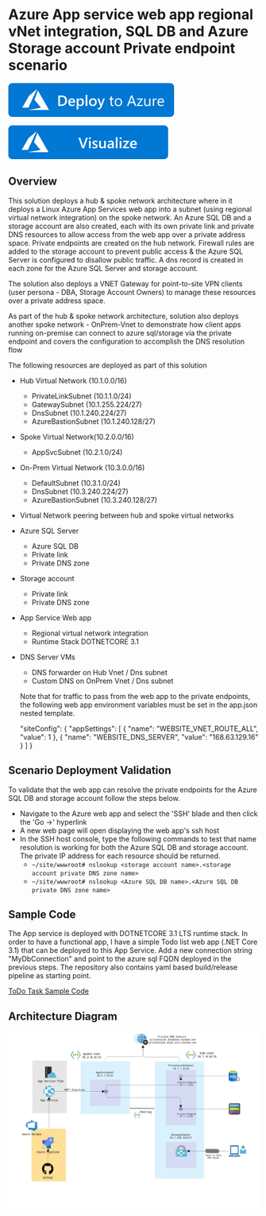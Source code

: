# Azure App service web app regional vNet integration, SQL DB and Azure Storage account Private endpoint scenario

[![Deploy To Azure](https://raw.githubusercontent.com/Azure/azure-quickstart-templates/master/1-CONTRIBUTION-GUIDE/images/deploytoazure.svg?sanitize=true)](https://portal.azure.com/#create/Microsoft.Template/uri/https%3A%2F%2Fraw.githubusercontent.com%2Fsaikovvuri%2Fazure-privatelink%2Fmaster%2Fazuredeploy.json)

[![Visualize](https://raw.githubusercontent.com/Azure/azure-quickstart-templates/master/1-CONTRIBUTION-GUIDE/images/visualizebutton.svg?sanitize=true)](http://armviz.io/#/?load=https%3A%2F%2Fraw.githubusercontent.com%2Fsaikovvuri%2Fazure-privatelink%2Fmaster%2Fazuredeploy.json)

## Overview

This solution deploys a hub & spoke network architecture where in it deploys a Linux Azure App Services web app into a subnet (using regional virtual network integration) on the spoke network. An Azure SQL DB and a storage account are also created, each with its own private link and private DNS resources to allow access from the web app over a private address space. Private endpoints are created on the hub network. Firewall rules are added to the storage account to prevent public access & the Azure SQL Server is configured to disallow public traffic. A dns record is created in each zone for the Azure SQL Server and storage account.

The solution also deploys a VNET Gateway for point-to-site VPN clients (user persona - DBA, Storage Account Owners) to manage these resources over a private address space.

As part of the hub & spoke network architecture, solution also deploys another spoke network - OnPrem-Vnet to demonstrate how client apps running on-premise can connect to azure sql/storage via the private endpoint and covers the configuration to accomplish the DNS resolution flow

The following resources are deployed as part of this solution

- Hub Virtual Network (10.1.0.0/16)
  - PrivateLinkSubnet (10.1.1.0/24)
  - GatewaySubnet (10.1.255.224/27)
  - DnsSubnet (10.1.240.224/27)
  - AzureBastionSubnet (10.1.240.128/27)
- Spoke Virtual Network(10.2.0.0/16)
  - AppSvcSubnet (10.2.1.0/24)
- On-Prem Virtual Network (10.3.0.0/16)
  - DefaultSubnet (10.3.1.0/24)
  - DnsSubnet (10.3.240.224/27)
  - AzureBastionSubnet (10.3.240.128/27)
- Virtual Network peering between hub and spoke virtual networks
- Azure SQL Server
  - Azure SQL DB
  - Private link
  - Private DNS zone
- Storage account
  - Private link
  - Private DNS zone
- App Service Web app
  - Regional virtual network integration
  - Runtime Stack DOTNETCORE 3.1
- DNS Server VMs
  - DNS forwarder on Hub Vnet / Dns subnet
  - Custom DNS on OnPrem Vnet / Dns subnet

  Note that for traffic to pass from the web app to the private endpoints, the following web app environment variables must be set in the app.json nested template.

  "siteConfig": {
                    "appSettings": [
                        {
                            "name": "WEBSITE_VNET_ROUTE_ALL",
                            "value": 1
                        },
                        {
                            "name": "WEBSITE_DNS_SERVER",
                            "value": "168.63.129.16"
                        }
                    ]
                }

## Scenario Deployment Validation

To validate that the web app can resolve the private endpoints for the Azure SQL DB and storage account follow the steps below.

- Navigate to the Azure web app and select the 'SSH' blade and then click the 'Go ->' hyperlink
- A new web page will open displaying the web app's ssh host
- In the SSH host console, type the following commands to test that name resolution is working for both the Azure SQL DB and storage account. The private IP address for each resource should be returned.
  - `~/site/wwwroot# nslookup <storage account name>.<storage account private DNS zone name>`
  - `~/site/wwwroot# nslookup <Azure SQL DB name>.<Azure SQL DB private DNS zone name>`

## Sample Code

The App service is deployed with DOTNETCORE 3.1 LTS runtime stack.  In order to have a functional app, I have a simple Todo list web app (.NET Core 3.1) that can be deployed to this App Service. Add a new connection string "MyDbConnection" and point to the azure sql FQDN deployed in the previous steps.  The repository also contains yaml based build/release pipeline as starting point.

[ToDo Task Sample Code](https://github.com/saikovvuri/dotnetcore-azurepipeline)

## Architecture Diagram

![Architecture diagram](./AzureSqlPrivateLink_SolutionArchitecture.PNG "Solution Architecture")
